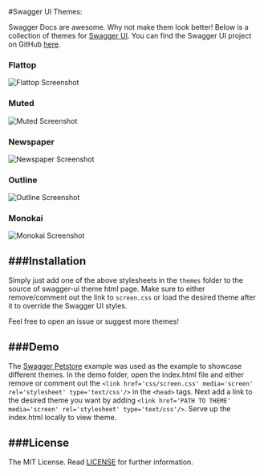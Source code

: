 #Swagger UI Themes:

Swagger Docs are awesome. Why not make them look better! Below is a collection of themes for [Swagger UI](http://swagger.io/swagger-ui/).
You can find the Swagger UI project on GitHub [here](https://github.com/swagger-api/swagger-ui).

### Flattop
![Flattop Screenshot](https://github.com/ostranme/swagger-ui-themes/blob/master/screenshots/flattop.png)

### Muted
![Muted Screenshot](https://github.com/ostranme/swagger-ui-themes/blob/master/screenshots/muted.png)

### Newspaper
![Newspaper Screenshot](https://github.com/ostranme/swagger-ui-themes/blob/master/screenshots/newspaper.png)

### Outline
![Outline Screenshot](https://github.com/ostranme/swagger-ui-themes/blob/master/screenshots/outline.png)

### Monokai
![Monokai Screenshot](https://github.com/ostranme/swagger-ui-themes/blob/master/screenshots/monokai.png)

###Installation
---
Simply just add one of the above stylesheets in the `themes` folder to the source of swagger-ui theme html page. Make sure to either remove/comment out the link to `screen.css`  or load the desired theme after it to override the Swagger UI styles.

Feel free to open an issue or suggest more themes!

###Demo
---
The [Swagger Petstore](http://petstore.swagger.io/#/) example was used as the example to showcase different themes. In the demo folder, open the index.html file and either remove or comment out the `<link href='css/screen.css' media='screen' rel='stylesheet' type='text/css'/>` in the `<head>` tags. Next add a link to the desired theme you want by adding `<link href='PATH TO THEME' media='screen' rel='stylesheet' type='text/css'/>`. Serve up the index.html locally to view theme.

###License
---

The MIT License. Read [LICENSE](LICENSE) for further information.
